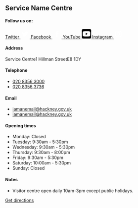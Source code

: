 <section class="lbh-contact">
<h2 class="lbh-heading-large-light lbh-contact__title">Service Name Centre</h2>
<div class="lbh-contact__social">
<h4 class="lbh-heading-h4 lbh-contact__social-title">Follow us on:</h4>
<a class="lbh-contact__social-link lbh-contact__social-link--twitter" href="https://twitter.com/hackneycouncil?ref_src=twsrc%5Egoogle%7Ctwcamp%5Eserp%7Ctwgr%5Eauthor" title="Follow us on Twitter" target="_blank">
<span class="lbh-contact__social-link-text">Twitter</span>
<span class="lbh-contact__social-link-icon">
<svg width="30px" height="30px" viewBox="0 0 30 30" version="1.1" xmlns="http://www.w3.org/2000/svg">
<title>Twitter</title>
<g stroke="none" stroke-width="1" fill="none" fill-rule="evenodd">
<rect class="lbh-contact__fill" x="0" y="0" width="30" height="30" rx="4"></rect>
<path d="M25,8.9372028 C24.25625,9.26573427 23.46375,9.4834965 22.6375,9.58923077 C23.4875,9.07818182 24.13625,8.2751049 24.44125,7.30713287 C23.64875,7.78293706 22.77375,8.11902098 21.84125,8.30657343 C21.08875,7.49972028 20.01625,7 18.84625,7 C16.57625,7 14.74875,8.85538462 14.74875,11.1299301 C14.74875,11.4572028 14.77625,11.7718881 14.84375,12.0714685 C11.435,11.9040559 8.41875,10.2588811 6.3925,7.75272727 C6.03875,8.37076923 5.83125,9.07818182 5.83125,9.83972028 C5.83125,11.2696503 6.5625,12.5372028 7.6525,13.271049 C6.99375,13.2584615 6.3475,13.0658741 5.8,12.7625175 C5.8,12.7751049 5.8,12.7914685 5.8,12.8078322 C5.8,14.8142657 7.22125,16.4808392 9.085,16.8647552 C8.75125,16.9566434 8.3875,17.0006993 8.01,17.0006993 C7.7475,17.0006993 7.4825,16.9855944 7.23375,16.9302098 C7.765,18.5653147 9.2725,19.7674126 11.065,19.8064336 C9.67,20.9053147 7.89875,21.5674126 5.98125,21.5674126 C5.645,21.5674126 5.3225,21.5523077 5,21.5107692 C6.81625,22.6902098 8.96875,23.3636364 11.29,23.3636364 C18.835,23.3636364 22.96,17.0699301 22.96,11.6145455 C22.96,11.432028 22.95375,11.2558042 22.945,11.0808392 C23.75875,10.4993007 24.4425,9.77300699 25,8.9372028 Z" fill="#FFFFFF" fill-rule="nonzero"></path>
</g>
</svg>
</span>
</a>
<a class="lbh-contact__social-link lbh-contact__social-link--facebook" href="https://en-gb.facebook.com/hackneycouncil/" title="Follow us on Facebook" target="_blank">
<span class="lbh-contact__social-link-text">Facebook</span>
<span class="lbh-contact__social-link-icon">
<svg width="30px" height="30px" viewBox="0 0 30 30" version="1.1" xmlns="http://www.w3.org/2000/svg">
<title>Facebook</title>
<g stroke="none" stroke-width="1" fill="none" fill-rule="evenodd">
<rect class="lbh-contact__fill" x="0" y="0" width="30" height="30" rx="4"></rect>
<path d="M20.554729,5.00416133 L17.9240664,5 C14.9686072,5 13.0586597,6.93189975 13.0586597,9.92202699 L13.0586597,12.191411 L10.4136461,12.191411 C10.1850855,12.191411 10,12.3740936 10,12.5994299 L10,15.8875087 C10,16.112845 10.1852966,16.2953195 10.4136461,16.2953195 L13.0586597,16.2953195 L13.0586597,24.5921892 C13.0586597,24.8175255 13.2437452,25 13.4723058,25 L16.9232961,25 C17.1518567,25 17.3369422,24.8173174 17.3369422,24.5921892 L17.3369422,16.2953195 L19.9310462,16.2953195 C20.1596068,16.2953195 20.3446923,16.112845 20.3446923,15.8875087 L20.8444923,12.5994299 C20.8444923,12.4912352 20.8008062,12.3876179 20.7233531,12.3110494 C20.6458999,12.2344808 20.540378,12.191411 20.4306351,12.191411 L17.3369422,12.191411 L17.3369422,10.2676259 C17.3369422,9.34297723 17.5604377,8.87357864 18.782171,8.87357864 L20.5543069,8.87295444 C20.7826564,8.87295444 20.9677419,8.69027184 20.9677419,8.46514362 L20.9677419,5.41197216 C20.9677419,5.18705201 20.7828675,5.00457747 20.554729,5.00416133 Z" fill="#FFFFFF" fill-rule="nonzero"></path>
</g>
</svg>
</span>
</a>
<a class="lbh-contact__social-link lbh-contact__social-link--youtube" href="https://www.youtube.com/user/hackneycouncil" title="Follow us on YouTube" target="_blank">
<span class="lbh-contact__social-link-text">YouTube</span>
<span class="lbh-contact__social-link-icon">
<svg width="30px" height="30px" viewBox="0 0 30 30" version="1.1" xmlns="http://www.w3.org/2000/svg">
<title>Youtube</title>
<g stroke="none" stroke-width="1" fill-rule="evenodd">
<path class="lbh-contact__fill" d="M12.5089286,11.390625 L18.8839286,15.0133929 L12.5089286,18.6361607 L12.5089286,11.390625 Z M30,3.21428571 L30,26.7857143 C30,28.5602679 28.5602679,30 26.7857143,30 L3.21428571,30 C1.43973214,30 0,28.5602679 0,26.7857143 L0,3.21428571 C0,1.43973214 1.43973214,0 3.21428571,0 L26.7857143,0 C28.5602679,0 30,1.43973214 30,3.21428571 Z M27.1875,15.0200893 C27.1875,15.0200893 27.1875,11.0290179 26.6785714,9.11383929 C26.3973214,8.05580357 25.5736607,7.22544643 24.5223214,6.94419643 C22.6272321,6.42857143 15,6.42857143 15,6.42857143 C15,6.42857143 7.37276786,6.42857143 5.47767857,6.94419643 C4.42633929,7.22544643 3.60267857,8.05580357 3.32142857,9.11383929 C2.8125,11.0223214 2.8125,15.0200893 2.8125,15.0200893 C2.8125,15.0200893 2.8125,19.0111607 3.32142857,20.9263393 C3.60267857,21.984375 4.42633929,22.78125 5.47767857,23.0625 C7.37276786,23.5714286 15,23.5714286 15,23.5714286 C15,23.5714286 22.6272321,23.5714286 24.5223214,23.0558036 C25.5736607,22.7745536 26.3973214,21.9776786 26.6785714,20.9196429 C27.1875,19.0111607 27.1875,15.0200893 27.1875,15.0200893 L27.1875,15.0200893 Z" fill-rule="nonzero"></path>
</g>
</svg>
</span>
</a>
<a class="lbh-contact__social-link lbh-contact__social-link--instagram" href="https://www.instagram.com/hackneycouncil/?hl=en" title="Follow us on Instagram" target="_blank">
<span class="lbh-contact__social-link-text">Instagram</span>
<span class="lbh-contact__social-link-icon">
<svg width="30px" height="30px" viewBox="0 0 30 30" version="1.1" xmlns="http://www.w3.org/2000/svg">
<title>Instagram</title>
<g stroke="none" stroke-width="1" fill="none" fill-rule="evenodd">
<rect class="lbh-contact__fill" x="0" y="0" width="30" height="30" rx="4"></rect>
<path d="M19.0418922,5 L10.9581078,5 C7.67279333,5 5,7.67279333 5,10.9581078 L5,19.0418922 C5,22.3272067 7.67279333,25 10.9581078,25 L19.0418922,25 C22.3272067,25 25,22.3272067 25,19.0418922 L25,10.9581078 C25,7.67279333 22.3271704,5 19.0418922,5 Z M22.9880007,19.0418922 C22.9880007,21.2212495 21.2212495,22.9880007 19.0418922,22.9880007 L10.9581078,22.9880007 C8.77875049,22.9880007 7.01199926,21.2212495 7.01199926,19.0418922 L7.01199926,10.9581078 C7.01199926,8.7787142 8.77875049,7.01199926 10.9581078,7.01199926 L19.0418922,7.01199926 C21.2212495,7.01199926 22.9880007,8.7787142 22.9880007,10.9581078 L22.9880007,19.0418922 L22.9880007,19.0418922 Z M15,9.84848485 C12.15945,9.84848485 9.84848485,12.1594581 9.84848485,14.9999819 C9.84848485,17.8405058 12.15945,20.1515152 15,20.1515152 C17.84055,20.1515152 20.1515152,17.8405419 20.1515152,14.9999819 C20.1515152,12.1594219 17.84055,9.84848485 15,9.84848485 Z M15,18.1477897 C13.2615258,18.1477897 11.8522394,16.7384983 11.8522394,15.0000181 C11.8522394,13.2615378 13.261562,11.8522465 15,11.8522465 C16.7384742,11.8522465 18.1477606,13.2615378 18.1477606,15.0000181 C18.1477606,16.7384622 16.738438,18.1477897 15,18.1477897 Z M20.1515152,11.6666667 C19.4820791,11.6666667 18.9393939,11.1239815 18.9393939,10.4545455 C18.9393939,9.78510939 19.4820791,9.24242424 20.1515152,9.24242424 C20.8209512,9.24242424 21.3636364,9.78510939 21.3636364,10.4545455 C21.3636364,11.1239815 20.8209512,11.6666667 20.1515152,11.6666667 Z" fill="#FFFFFF" fill-rule="nonzero"></path>
</g>
</svg>
</span>
</a>
</div>
<div class="lbh-contact__details">
<div class="lbh-contact__block">
<h4 class="lbh-heading-h4 lbh-contact__block-title lbh-contact__block-title--address">Address</h4>
<div class="lbh-contact__address"><span>Service Centre</span><span>1 Hillman Street</span><span>E8 1DY</span></div>
</div>
<div class="lbh-contact__block">
<h4 class="lbh-heading-h4 lbh-contact__block-title lbh-contact__block-title--telephone">Telephone</h4>
<ul class="lbh-contact__list">
<li class="lbh-contact__list-item">
<a href="tel:020 8356 3000" class="lbh-contact__telephone" title="Call us on 020 8356 3000">020 8356 3000</a>
</li>
<li class="lbh-contact__list-item">
<a href="tel:020 8356 3736" class="lbh-contact__telephone" title="Call us on 020 8356 3736">020 8356 3736</a>
</li>
</ul>
</div>
<div class="lbh-contact__block">
<h4 class="lbh-heading-h4 lbh-contact__block-title lbh-contact__block-title--email">Email</h4>
<ul class="lbh-contact__list">
<li class="lbh-contact__list-item">
<a href="mailto:iamanemail@hackney.gov.uk" class="lbh-contact__email" title="Email us on iamanemail@hackney.gov.uk">iamanemail@hackney.gov.uk</a>
</li>
<li class="lbh-contact__list-item">
<a href="mailto:iamanemail@hackney.gov.uk" class="lbh-contact__email" title="Email us on iamanemail@hackney.gov.uk">iamanemail@hackney.gov.uk</a>
</li>
</ul>
</div>
<div class="lbh-contact__block">
<h4 class="lbh-heading-h4 lbh-contact__block-title lbh-contact__block-title--opening-times">Opening times</h4>
<ul class="lbh-contact__list">
<li class="lbh-contact__list-item">Monday: Closed</li>
<li class="lbh-contact__list-item">Tuesday: 9:30am - 5:30pm</li>
<li class="lbh-contact__list-item">Wednesday: 9:30am - 5:30pm</li>
<li class="lbh-contact__list-item">Thursday: 9:30am - 8:00pm</li>
<li class="lbh-contact__list-item">Friday: 9:30am - 5:30pm</li>
<li class="lbh-contact__list-item">Saturday: 10:00am - 5:30pm</li>
<li class="lbh-contact__list-item">Sunday: Closed</li>
</ul>
</div>
<div class="lbh-contact__block">
<h4 class="lbh-heading-h4 lbh-contact__block-title lbh-contact__block-title--notes">Notes</h4>
<ul class="lbh-contact__list">
<li class="lbh-contact__list-item">Visitor centre open daily 10am-3pm except public holidays.</li>
</ul>
</div>
</div>
<div class="lbh-contact__map-container">
<div class="lbh-contact__map" id="map" data-module="lbh-map" data-access-token="pk.eyJ1IjoibGJoZWxld2lzIiwiYSI6ImNqeXJkN25uNjA5M3Uzb251bWVyejJ3YW8ifQ.uzO8I54w64U6QkNknW32FA" data-marker-lat="51.545386" data-marker-lng="-0.057069"></div>
<div class="lbh-contact__directions">
<a href="https://goo.gl/maps/YHtCx2nqP2o57BZi6" class="lbh-link" rel="external" title="View directions on Google Maps">Get directions</a>
</div>
</div>
</section>

